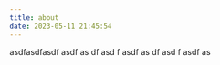 ```yaml
---
title: about
date: 2023-05-11 21:45:54
---
```


asdfasdfasdf
asdf
as
df
asd
f
asdf
as
df
asd
f
asdf
as
